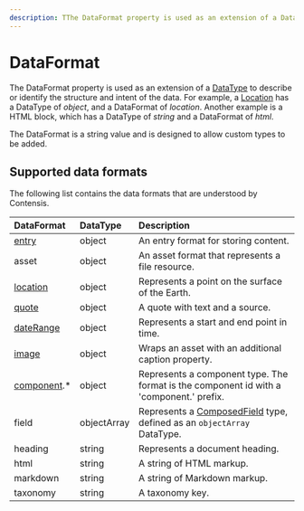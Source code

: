 ```yaml
---
description: TThe DataFormat property is used as an extension of a DataType to describe or identify the structure and intent of the data. 
---
```

# DataFormat

The DataFormat property is used as an extension of a [DataType](/key-concepts/data-types.md) to describe or identify the structure and intent of the data. For example, a [Location](/model/location.md) has a DataType of *object*, and a DataFormat of *location*. Another example is a HTML block, which has a DataType of *string* and a DataFormat of *html*.

The DataFormat is a string value and is designed to allow custom types to be added.

## Supported data formats

The following list contains the data formats that are understood by Contensis.

| DataFormat | DataType | Description |
| :---------- | :-------- | :---------- |
| [entry](/model/entry.md) | object | An entry format for storing content. |
| asset | object | An asset format that represents a file resource. |
| [location](/model/location.md) | object | Represents a point on the surface of the Earth. |
| [quote](/model/quote.md) | object | A quote with text and a source. |
| [dateRange](/model/daterange.md) | object | Represents a start and end point in time. |
| [image](/model/image.md) | object | Wraps an asset with an additional caption property. |
| [component](/key-concepts/components.md).* | object | Represents a component type. The format is the component id with a 'component.' prefix. |
| field | objectArray | Represents a [ComposedField](/model/composedfield.md) type, defined as an `objectArray` DataType. |
| heading | string | Represents a document heading. |
| html | string | A string of HTML markup. |
| markdown | string | A string of Markdown markup. |
| taxonomy | string | A taxonomy key. |
